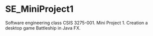 # SE_MiniProject1
 Software engineering class CSIS 3275-001. Mini Project 1. Creation a desktop game Battleship in Java FX.
